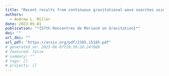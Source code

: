 ```yaml
---
title: "Recent results from continuous gravitational wave searches using data from LIGO, Virgo, and KAGRA's third observing run"
authors:
  - Andrew L. Miller
date: 2023-05-01
publication: "*{57th Rencontres de Moriond on Gravitation}*"
doi: ""
url_doi: ""
url_pdf: "https://arxiv.org/pdf/2305.15185.pdf"
# generated_on: 2025-06-07T19:59:26.247068
# featured: false
# summary: ""
# tags: []
# projects: []
---
```

